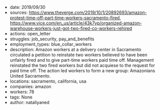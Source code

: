 - date: 2019/09/30
- sources: https://www.theverge.com/2019/10/1/20892693/amazon-protest-time-off-part-time-workers-sacramento-fired, https://www.vice.com/en_us/article/43k7yp/organized-amazon-warehouse-workers-just-got-two-fired-co-workers-rehired
- actions: open_letter
- struggles: job_security, pay_and_benefits
- employment_types: blue_collar_workers
- description: Amazon workers at a delivery center in Sacramento circulated a petition to reinstate two workers believed to have been unfairly fired and to give part-time workers paid time off. Management reinstated the two fired workers but did not acquiese to the request for paid time off. The action led workers to form a new group: Amazonians United Sacramento. 
- locations: sacramento, california, usa
- companies: amazon
- workers: 78
- tags: None
- author: nataliyaned
